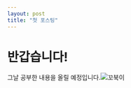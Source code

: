 ```yaml
---
layout: post
title: "첫 포스팅"
---
```




# 반갑습니다!

그날 공부한 내용을 올릴 예정입니다.![꼬북이](C:\Users\kmj50\Desktop\꼬북이.png)